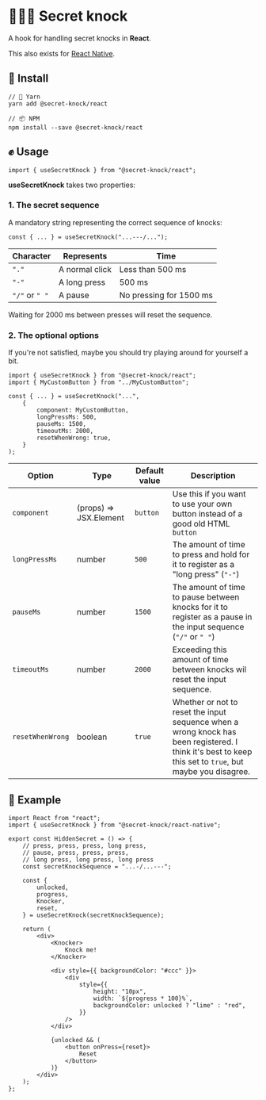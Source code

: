 # 🤫✊🚪 Secret knock
A hook for handling secret knocks in **React**.

This also exists for [React Native](https://www.npmjs.com/package/@secret-knock/react-native).

## 🚪 Install
```
// 🧶 Yarn
yarn add @secret-knock/react

// 📦 NPM
npm install --save @secret-knock/react
```

## ✊ Usage
`import { useSecretKnock } from "@secret-knock/react";`

**useSecretKnock** takes two properties:

### 1. The secret sequence

A mandatory string representing the correct sequence of knocks:

`const { ... } = useSecretKnock("...---/...");`

| Character      | Represents     | Time                    |
|----------------|----------------|-------------------------|
| `"."`          | A normal click | Less than 500 ms        |
| `"-"`          | A long press   | 500 ms                  |
| `"/"` or `" "` | A pause        | No pressing for 1500 ms |

Waiting for 2000 ms between presses will reset the sequence.

### 2. The optional options

If you're not satisfied, maybe you should try playing around for yourself a bit.

```
import { useSecretKnock } from "@secret-knock/react";
import { MyCustomButton } from "../MyCustomButton";

const { ... } = useSecretKnock("...",
    {
        component: MyCustomButton,
        longPressMs: 500,
        pauseMs: 1500,
        timeoutMs: 2000,
        resetWhenWrong: true,
    }
);
```

| Option           | Type                   | Default value | Description                                                                                                                                              |
|------------------|------------------------|---------------|----------------------------------------------------------------------------------------------------------------------------------------------------------|
| `component`      | (props) => JSX.Element | `button`      | Use this if you want to use your own button instead of a good old HTML `button`                                                                          |
| `longPressMs`    | number                 | `500`         | The amount of time to press and hold for it to register as a "long press" (`"-"`)                                                                        |
| `pauseMs`        | number                 | `1500`        | The amount of time to pause between knocks for it to register as a pause in the input sequence (`"/"` or `" "`)                                          |
| `timeoutMs`      | number                 | `2000`        | Exceeding this amount of time between knocks wil reset the input sequence.                                                                               |
| `resetWhenWrong` | boolean                | `true`        | Whether or not to reset the input sequence when a wrong knock has been registered. I think it's best to keep this set to `true`, but maybe you disagree. |


## 🤫 Example
```
import React from "react";
import { useSecretKnock } from "@secret-knock/react-native";

export const HiddenSecret = () => {
    // press, press, press, long press,
    // pause, press, press, press,
    // long press, long press, long press
    const secretKnockSequence = "...-/...---";

    const {
        unlocked,
        progress,
        Knocker,
        reset,
    } = useSecretKnock(secretKnockSequence);

    return (
        <div>
            <Knocker>
                Knock me!
            </Knocker>

            <div style={{ backgroundColor: "#ccc" }}>
                <div
                    style={{
                        height: "10px",
                        width: `${progress * 100}%`,
                        backgroundColor: unlocked ? "lime" : "red",
                    }}
                />
            </div>

            {unlocked && (
                <button onPress={reset}>
                    Reset
                </button>
            )}
        </div>
    );
};
```
